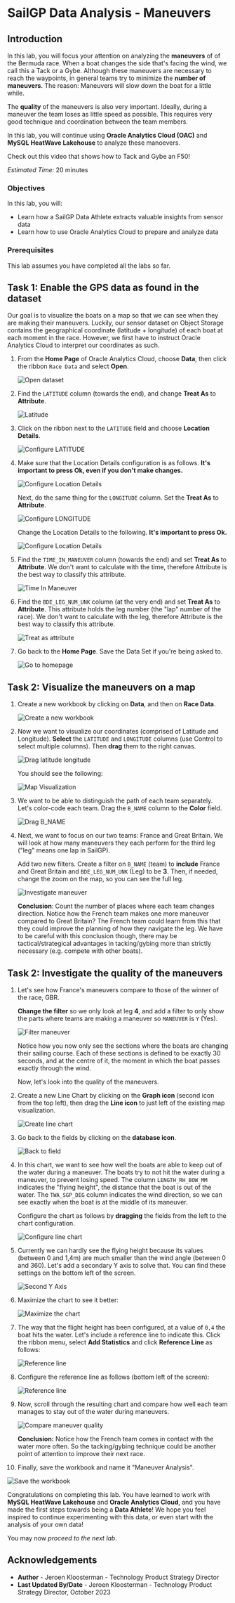 # SailGP Data Analysis - Maneuvers

## Introduction

In this lab, you will focus your attention on analyzing the **maneuvers** of of the Bermuda race. When a boat changes the side that's facing the wind, we call this a Tack or a Gybe. Although these maneuvers are necessary to reach the waypoints, in general teams try to minimize the **number of maneuvers**. The reason: Maneuvers will slow down the boat for a little while.

The **quality** of the maneuvers is also very important. Ideally, during a maneuver the team loses as little speed as possible. This requires very good technique and coordination between the team members.

In this lab, you will continue using **Oracle Analytics Cloud (OAC)** and **MySQL HeatWave Lakehouse** to analyze these manoevers.

Check out this video that shows how to Tack and Gybe an F50!

[](youtube:KBkxhgiFCwg)

_Estimated Time:_ 20 minutes

<!--![Banner](images/banner.jpg)-->

### Objectives
In this lab, you will:

- Learn how a SailGP Data Athlete extracts valuable insights from sensor data
- Learn how to use Oracle Analytics Cloud to prepare and analyze data

### Prerequisites
This lab assumes you have completed all the labs so far.

## Task 1: Enable the GPS data as found in the dataset

Our goal is to visualize the boats on a map so that we can see when they are making their maneuvers. Luckily, our sensor dataset on Object Storage contains the geographical coordinate (latitude + longitude) of each boat at each moment in the race. However, we first have to instruct Oracle Analytics Cloud to interpret our coordinates as such.

1. From the **Home Page** of Oracle Analytics Cloud, choose **Data**, then click the ribbon `Race Data` and select **Open**.

   ![Open dataset](images/open-dataset.png)

2. Find the `LATITUDE` column (towards the end), and change **Treat As** to **Attribute**.

   ![Latitude](images/latitude.png)

3. Click on the ribbon next to the `LATITUDE` field and choose **Location Details**.

   ![Configure LATITUDE](images/loc-details2.png)

4. Make sure that the Location Details configuration is as follows. **It's important to press Ok, even if you don't make changes.**

   ![Configure Location Details](images/latitude3.png)

   Next, do the same thing for the `LONGITUDE` column. Set the **Treat As** to **Attribute**.

   ![Configure LONGITUDE](images/longitude.png)

   Change the Location Details to the following. **It's important to press Ok.**

   ![Configure Location Details](images/loc-details3.png)

5. Find the `TIME_IN_MANEUVER` column (towards the end) and set **Treat As** to **Attribute**. We don't want to calculate with the time, therefore Attribute is the best way to classify this attribute.

   ![Time In Maneuver](images/time-in-maneuver.png)

6. Find the `BDE_LEG_NUM_UNK` column (at the very end) and set **Treat As** to **Attribute**. This attribute holds the leg number (the "lap" number of the race). We don't want to calculate with the leg, therefore Attribute is the best way to classify this attribute.

   ![Treat as attribute](images/leg-attr.png)

7. Go back to the **Home Page**. Save the Data Set if you're being asked to.

   ![Go to homepage](images/to-homepage5.png)

## Task 2: Visualize the maneuvers on a map

1. Create a new workbook by clicking on **Data**, and then on **Race Data**.

   ![Create a new workbook](images/create-workbook.png)

2. Now we want to visualize our coordinates (comprised of Latitude and Longitude). **Select** the `LATITUDE` and `LONGITUDE` columns (use Control to select multiple columns). Then **drag** them to the right canvas.

   ![Drag latitude longitude](images/drag-latlon.png)

   You should see the following:

   ![Map Visualization](images/first-map.png)

3. We want to be able to distinguish the path of each team separately. Let's color-code each team. Drag the `B_NAME` column to the **Color** field.

   ![Drag B_NAME](images/drag-bname-color.png)

4. Next, we want to focus on our two teams: France and Great Britain. We will look at how many maneuvers they each perform for the third leg ("leg" means one lap in SailGP).

    Add two new filters. Create a filter on `B_NAME` (team) to **include** France and Great Britain and `BDE_LEG_NUM_UNK` (Leg) to be **3**. Then, if needed, change the zoom on the map, so you can see the full leg.

   ![Investigate maneuver](images/investigate-man.png)

   **Conclusion**: Count the number of places where each team changes direction. Notice how the French team makes one more maneuver compared to Great Britain?
	The French team could learn from this that they could improve the planning of how they navigate the leg. We have to be careful with this conclusion though, there may be tactical/strategical advantages in tacking/gybing more than strictly necessary (e.g. compete with other boats).

## Task 2: Investigate the quality of the maneuvers

1. Let's see how France's maneuvers compare to those of the winner of the race, GBR.

   **Change the filter** so we only look at leg **4**, and add a filter to only show the parts where teams are making a maneuver so `MANEUVER` is `Y` (Yes).

   ![Filter maneuver](images/filter-manoeuver.png)

   Notice how you now only see the sections where the boats are changing their sailing course. Each of these sections is defined to be exactly 30 seconds, and at the centre of it,  the moment in which the boat passes exactly through the wind.

	Now, let's look into the quality of the maneuvers.

2. Create a new Line Chart by clicking on the **Graph icon** (second icon from the top left), then drag the **Line icon** to just left of the existing map visualization.

   ![Create line chart](images/create-line-chart.png)

3. Go back to the fields by clicking on the **database icon**.

	![Back to field](images/back-to-fields.png)

4. In this chart, we want to see how well the boats are able to keep out of the water during a maneuver. The boats try to not hit the water during a maneuver, to prevent losing speed. The column `LENGTH_RH_BOW_MM` indicates the "flying height", the distance that the boat is out of the water. The `TWA_SGP_DEG` column indicates the wind direction, so we can see exactly when the boat is at the middle of its maneuver.

	Configure the chart as follows by **dragging** the fields from the left to the chart configuration.

   ![Configure line chart](images/configure-line-chart.png)

5. Currently we can hardly see the flying height because its values (between 0 and 1,4m) are much smaller than the wind angle (between 0 and 360). Let's add a secondary Y axis to solve that. You can find these settings on the bottom left of the screen.

   ![Second Y Axis](images/second-y-axis.png)

6. Maximize the chart to see it better:

   ![Maximize the chart](images/maximize-chart.png)

7. The way that the flight height has been configured, at a value of `0,4` the boat hits the water. Let's include a reference line to indicate this. Click the ribbon menu, select **Add Statistics** and click **Reference Line** as follows:

   ![Reference line](images/add-reference-line.png)

8. Configure the reference line as follows (bottom left of the screen):

   ![Reference line](images/configure-reference-line.png)

9. Now, scroll through the resulting chart and compare how well each team manages to stay out of the water during maneuvers.

   ![Compare maneuver quality](images/compare-maneuver-quality.png)

	**Conclusion:** Notice how the French team comes in contact with the water more often. So the tacking/gybing technique could be another point of attention to improve their next race.

10. Finally, save the workbook and name it "Maneuver Analysis".

   ![Save the workbook](images/maneuver-save.png)

Congratulations on completing this lab. You have learned to work with **MySQL HeatWave Lakehouse** and **Oracle Analytics Cloud**, and you have made the first steps towards being a **Data Athlete**! We hope you feel inspired to continue experimenting with this data, or even start with the analysis of your own data!

You may now *proceed to the next lab*.

## **Acknowledgements**

- **Author** - Jeroen Kloosterman - Technology Product Strategy Director
- **Last Updated By/Date** - Jeroen Kloosterman - Technology Product Strategy Director, October 2023